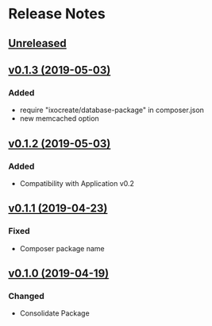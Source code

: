 # Release Notes

## [Unreleased](https://github.com/ixocreate/cache-package/compare/0.1.3...develop)

## [v0.1.3 (2019-05-03)](https://github.com/ixocreate/cache-package/compare/0.1.2...0.1.3)
### Added
- require "ixocreate/database-package" in composer.json
- new memcached option

## [v0.1.2 (2019-05-03)](https://github.com/ixocreate/cache-package/compare/0.1.1...0.1.2)
### Added
- Compatibility with Application v0.2

## [v0.1.1 (2019-04-23)](https://github.com/ixocreate/cache-package/compare/0.1.0...0.1.1)
### Fixed
- Composer package name

## [v0.1.0 (2019-04-19)](https://github.com/ixocreate/cache-package/compare/master...0.1.0)
### Changed
- Consolidate Package
